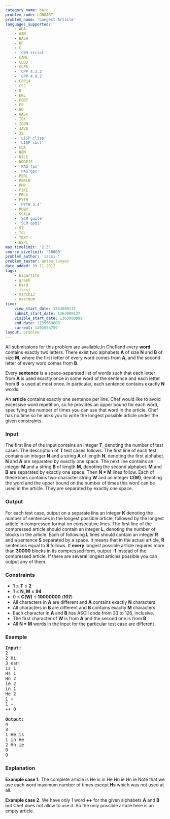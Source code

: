 ```yaml
---
category_name: hard
problem_code: LONGART
problem_name: 'Longest Article'
languages_supported:
    - ADA
    - ASM
    - BASH
    - BF
    - C
    - 'C99 strict'
    - CAML
    - CLOJ
    - CLPS
    - 'CPP 4.3.2'
    - 'CPP 4.9.2'
    - CPP14
    - CS2
    - D
    - ERL
    - FORT
    - FS
    - GO
    - HASK
    - ICK
    - ICON
    - JAVA
    - JS
    - 'LISP clisp'
    - 'LISP sbcl'
    - LUA
    - NEM
    - NICE
    - NODEJS
    - 'PAS fpc'
    - 'PAS gpc'
    - PERL
    - PERL6
    - PHP
    - PIKE
    - PRLG
    - PYTH
    - 'PYTH 3.4'
    - RUBY
    - SCALA
    - 'SCM guile'
    - 'SCM qobi'
    - ST
    - TCL
    - TEXT
    - WSPC
max_timelimit: '2.5'
source_sizelimit: '50000'
problem_author: 'iscsi '
problem_tester: anton_lunyov
date_added: 30-11-2012
tags:
    - bipartite
    - graph
    - hard
    - iscsi
    - march13
    - maximum
time:
    view_start_date: 1363000137
    submit_start_date: 1363000137
    visible_start_date: 1363000099
    end_date: 1735669800
    current: 1493556759
layout: problem
---
```

All submissions for this problem are available.In Chefland every **word** contains exactly two letters. There exist two alphabets **A** of size **N** and **B** of size **M**, where the first letter of every word comes from **A**, and the second letter of every word comes from **B**.

Every **sentence** is a space-separated list of words such that each letter from **A** is used exactly once in some word of the sentence and each letter from **B** is used at most once. In particular, each sentence contains exactly **N** words.

An **article** contains exactly one sentence per line. Chef would like to avoid excessive word repetition, so he provides an upper bound for each word, specifying the number of times you can use that word in the article. Chef has no time so he asks you to write the longest possible article under the given constraints.

### Input

The first line of the input contains an integer **T**, denoting the number of test cases. The description of **T** test cases follows. The first line of each test contains an integer **N** and a string **A** of length **N**, denoting the first alphabet. **N** and **A** are separated by exactly one space. The next line contains an integer **M** and a string **B** of length **M**, denoting the second alphabet. **M** and **B** are separated by exactly one space. Then **N \* M** lines follow. Each of these lines contains two-character string **W** and an integer **C(W)**, denoting the word and the upper bound on the number of times this word can be used in the article. They are separated by exactly one space.

### Output

For each test case, output on a separate line an integer **K** denoting the number of sentences in the longest possible article, followed by the longest article in compressed format on consecutive lines. The first line of the compressed article should contain an integer **L**, denoting the number of blocks in the article. Each of following **L** lines should contain an integer **R** and a sentence **S** separated by a space. It means that in the actual article, **R** sentences equal to **S** follows. If **every** longest possible article requires more than **30000** blocks in its compressed form, output **-1** instead of the compressed article. If there are several longest articles possible you can output any of them.

### Constraints

- **1** ≤ **T** ≤ **2**
- **1** ≤ **N, M** ≤ **94**
- 0 ≤ **C(W)** ≤ **10000000** (**107**)
- All characters in **A** are different and **A** contains exactly **N** characters
- All characters in **B** are different and **B** contains exactly **M** characters
- Each character in **A** and **B** has ASCII code from 33 to 126, inclusive.
- The first character of **W** is from **A** and the second one is from **B**
- All **N \* M** words in the input for the particular test case are different

### Example

<pre>
<b>Input:</b>
2
2 Hi
3 esn
is 1
Hs 1
Hn 2
ie 2
in 1
He 2
1 +
1 +
++ 0

<b>Output:</b>
4
3
1 He is
1 in He 
2 Hn ie
0
0
</pre>
### Explanation

**Example case 1.** The complete article is
He is
in He
Hn ie
Hn ie
Note that we use each word maximum number of times except **Hs** which was not used at all.

**Example case 2.** We have only 1 word **++** for the given alphabets **A** and **B** but Chef does not allow to use it. So the only possible article here is an empty article.
